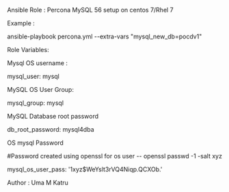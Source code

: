Ansible Role : Percona MySQL 56 setup on centos 7/Rhel 7

Example : 

ansible-playbook percona.yml --extra-vars "mysql_new_db=pocdv1"

Role Variables:

Mysql OS username :

mysql_user: mysql

MySQL OS User Group:

mysql_group: mysql

MySQL Database root password

db_root_password: mysql4dba

OS mysql Password 

#Password created using openssl for os user -- openssl passwd -1 -salt xyz <YourPassword>

mysql_os_user_pass: '$1$xyz$WeYslt3rVQ4Niqp.QCXOb.'

Author : Uma M Katru
